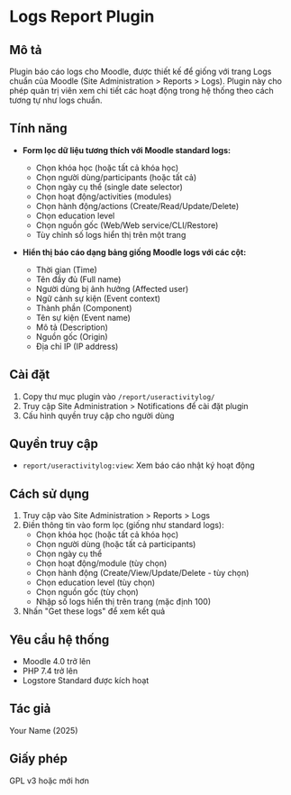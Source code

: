 # Logs Report Plugin

## Mô tả
Plugin báo cáo logs cho Moodle, được thiết kế để giống với trang Logs chuẩn của Moodle (Site Administration > Reports > Logs). Plugin này cho phép quản trị viên xem chi tiết các hoạt động trong hệ thống theo cách tương tự như logs chuẩn.

## Tính năng
- **Form lọc dữ liệu tương thích với Moodle standard logs:**
  - Chọn khóa học (hoặc tất cả khóa học)
  - Chọn người dùng/participants (hoặc tất cả)
  - Chọn ngày cụ thể (single date selector)
  - Chọn hoạt động/activities (modules)
  - Chọn hành động/actions (Create/Read/Update/Delete)
  - Chọn education level
  - Chọn nguồn gốc (Web/Web service/CLI/Restore)
  - Tùy chỉnh số logs hiển thị trên một trang
  
- **Hiển thị báo cáo dạng bảng giống Moodle logs với các cột:**
  - Thời gian (Time)
  - Tên đầy đủ (Full name)
  - Người dùng bị ảnh hưởng (Affected user)
  - Ngữ cảnh sự kiện (Event context)
  - Thành phần (Component)
  - Tên sự kiện (Event name)
  - Mô tả (Description)
  - Nguồn gốc (Origin)
  - Địa chỉ IP (IP address)

## Cài đặt
1. Copy thư mục plugin vào `/report/useractivitylog/`
2. Truy cập Site Administration > Notifications để cài đặt plugin
3. Cấu hình quyền truy cập cho người dùng

## Quyền truy cập
- `report/useractivitylog:view`: Xem báo cáo nhật ký hoạt động

## Cách sử dụng
1. Truy cập vào Site Administration > Reports > Logs
2. Điền thông tin vào form lọc (giống như standard logs):
   - Chọn khóa học (hoặc tất cả khóa học)
   - Chọn người dùng (hoặc tất cả participants)
   - Chọn ngày cụ thể
   - Chọn hoạt động/module (tùy chọn)
   - Chọn hành động (Create/View/Update/Delete - tùy chọn)
   - Chọn education level (tùy chọn)
   - Chọn nguồn gốc (tùy chọn)
   - Nhập số logs hiển thị trên trang (mặc định 100)
3. Nhấn "Get these logs" để xem kết quả

## Yêu cầu hệ thống
- Moodle 4.0 trở lên
- PHP 7.4 trở lên
- Logstore Standard được kích hoạt

## Tác giả
Your Name (2025)

## Giấy phép
GPL v3 hoặc mới hơn